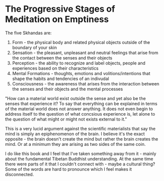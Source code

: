 # The Progressive Stages of Meditation on Emptiness

The five Skhandas are:

1. Form - the physical body and related physical objects outside of the boundary of your skin
2. Sensation - the pleasant, unpleasant and neutral feelings that arise from the contact between the senses and their objects
3. Perception - the ability to recognize and label objects, people and experiences based on their characteristics
4. Mental Formations - thoughts, emotions and volitions/intentions that shape the habits and tendencies of an indivudal
5. Consciousness - the awareness that arises from the interaction between the senses and their objects and the mental processes

"How can a material world exist outside the sense and yet also be the senses that experience it? To say that everything can be explained in terms of the material world does not answer anything. It does not even begin to address itself to the question of what concsious experience is, let alone to the question of what might or might not exists external to it."

This is a very lucid argument against the scientific materialists that say the mind is simply an epiphenomenon of the brain. I believe it's the exact opposite - the brain doesn't create the mind but rather the brain creates the mind. Or at a minimum they are arising as two sides of the same coin.

I do like this book and I feel that I've taken something away from it - mainly about the fundamental Tibetan Buddhist understanding. At the same time there were parts of it that I couldn't connect with - maybe a cultural thing? Some of the words are hard to pronounce which I feel makes it disconnected.
